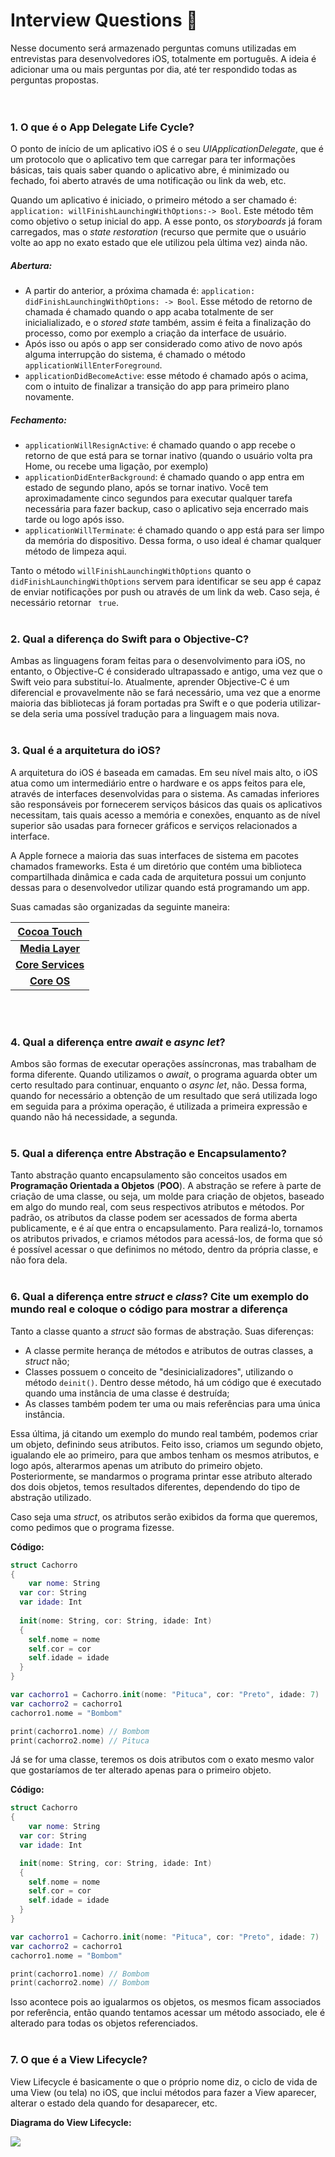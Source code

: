 # Interview Questions 📝

Nesse documento será armazenado perguntas comuns utilizadas em entrevistas para desenvolvedores iOS, totalmente em português. A ideia é adicionar uma ou mais perguntas por dia, até ter respondido todas as perguntas propostas.<br><br><br>

### 1. O que é o App Delegate Life Cycle?

O ponto de início de um aplicativo iOS é o seu *UIApplicationDelegate*, que é um protocolo que o aplicativo tem que carregar para ter informações básicas, tais quais saber quando o aplicativo abre, é minimizado ou fechado, foi aberto através de uma notificação ou link da web, etc.

Quando um aplicativo é iniciado, o primeiro método a ser chamado é: `application: willFinishLaunchingWithOptions:-> Bool`. Este método têm como objetivo o setup inicial do app. A esse ponto, os *storyboards* já foram carregados, mas o *state restoration* (recurso que permite que o usuário volte ao app no exato estado que ele utilizou pela última vez) ainda não.

##### Abertura:

- A partir do anterior, a próxima chamada é: `application: didFinishLaunchingWithOptions: -> Bool`. Esse método de retorno de chamada é chamado quando o app acaba totalmente de ser inicialializado, e o *stored state* também, assim é feita a finalização do processo, como por exemplo a criação da interface de usuário.
- Após isso ou após o app ser considerado como ativo de novo após alguma interrupção do sistema, é chamado o método `applicationWillEnterForeground`.
- `applicationDidBecomeActive`: esse método é chamado após o acima, com o intuito de finalizar a transição do app para primeiro plano novamente.

##### Fechamento:

- `applicationWillResignActive`: é chamado quando o app recebe o retorno de que está para se tornar inativo (quando o usuário volta pra Home, ou recebe uma ligação, por exemplo)
- `applicationDidEnterBackground`: é chamado quando o app entra em estado de segundo plano, após se tornar inativo. Você tem aproximadamente cinco segundos para executar qualquer tarefa necessária para fazer backup, caso o aplicativo seja encerrado mais tarde ou logo após isso.
- `applicationWillTerminate`: é chamado quando o app está para ser limpo da memória do dispositivo. Dessa forma, o uso ideal é chamar qualquer método de limpeza aqui.

Tanto o método `willFinishLaunchingWithOptions` quanto o `didFinishLaunchingWithOptions` servem para identificar se seu app é capaz de enviar notificações por push ou através de um link da web. Caso seja, é necessário retornar ` true`. <br><br>

### 2. Qual a diferença do Swift para o Objective-C?

Ambas as linguagens foram feitas para o desenvolvimento para iOS, no entanto, o Objective-C é considerado ultrapassado e antigo, uma vez que o Swift veio para substituí-lo. Atualmente, aprender Objective-C é um diferencial e provavelmente não se fará necessário, uma vez que a enorme maioria das bibliotecas já foram portadas pra Swift e o que poderia utilizar-se dela seria uma possível tradução para a linguagem mais nova. <br><br>

### 3. Qual é a arquitetura do iOS?

A arquitetura do iOS é baseada em camadas. Em seu nível mais alto, o iOS atua como um intermediário entre o hardware e os apps feitos para ele, através de interfaces desenvolvidas para o sistema. As camadas inferiores são responsáveis por fornecerem serviços básicos das quais os aplicativos necessitam, tais quais acesso a memória e conexões, enquanto as de nível superior são usadas para fornecer gráficos e serviços relacionados a interface.

A Apple fornece a maioria das suas interfaces de sistema em pacotes chamados frameworks. Esta é um diretório que contém uma biblioteca compartilhada dinâmica e cada cada de arquitetura possui um conjunto dessas para o desenvolvedor utilizar quando está programando um app.

Suas camadas são organizadas da seguinte maneira:

| [**Cocoa Touch**](https://developer.apple.com/library/archive/documentation/MacOSX/Conceptual/OSX_Technology_Overview/CocoaApplicationLayer/CocoaApplicationLayer.html) |
| :----------------------------------------------------------: |
| [**Media Layer**](https://developer.apple.com/library/archive/documentation/MacOSX/Conceptual/OSX_Technology_Overview/MediaLayer/MediaLayer.html#//apple_ref/doc/uid/TP40001067-CH273-SW1) |
| [**Core Services**](https://developer.apple.com/library/archive/documentation/MacOSX/Conceptual/OSX_Technology_Overview/CoreServicesLayer/CoreServicesLayer.html#:~:text=The%20technologies%20in%20the%20Core,on%20the%20app's%20user%20interface.) |
| [**Core OS**](https://developer.apple.com/library/archive/documentation/MacOSX/Conceptual/OSX_Technology_Overview/CoreOSLayer/CoreOSLayer.html) | 

<br><br>
### 4. Qual a diferença entre *await* e *async let*?

Ambos são formas de executar operações assíncronas, mas trabalham de forma diferente. Quando utilizamos o *await*, o programa aguarda obter um certo resultado para continuar, enquanto o *async let*, não.
Dessa forma, quando for necessário a obtenção de um resultado que será utilizada logo em seguida para a próxima operação, é utilizada a primeira expressão e quando não há necessidade, a segunda.<br><br>

### 5. Qual a diferença entre Abstração e Encapsulamento?

Tanto abstração quanto encapsulamento são conceitos usados em **Programação Orientada a Objetos** (**POO**). A abstração se refere à parte de criação de uma classe, ou seja, um molde para criação de objetos, baseado em algo do mundo real, com seus respectivos atributos e métodos. Por padrão, os atributos da classe podem ser acessados de forma aberta publicamente, e é aí que entra o encapsulamento. Para realizá-lo, tornamos os atributos privados, e criamos métodos para acessá-los, de forma que só é possível acessar o que definimos no método, dentro da própria classe, e não fora dela.<br><br>

### 6. Qual a diferença entre *struct* e *class*? Cite um exemplo do mundo real e coloque o código para mostrar a diferença

Tanto a classe quanto a *struct* são formas de abstração. Suas diferenças:

- A classe permite herança de métodos e atributos de outras classes, a *struct* não;
- Classes possuem o conceito de "desinicializadores", utilizando o método `deinit()`. Dentro desse método, há um código que é executado quando uma instância de uma classe é destruída;
- As classes também podem ter uma ou mais referências para uma única instância.

Essa última, já citando um exemplo do mundo real também, podemos criar um objeto, definindo seus atributos. Feito isso, criamos um segundo objeto, igualando ele ao primeiro, para que ambos tenham os mesmos atributos, e logo após, alterarmos apenas um atributo do primeiro objeto. Posteriormente, se mandarmos o programa printar esse atributo alterado dos dois objetos, temos resultados diferentes, dependendo do tipo de abstração utilizado. 

Caso seja uma *struct*, os atributos serão exibidos da forma que queremos, como pedimos que o programa fizesse. 

**Código:**

```swift
struct Cachorro
{  
	var nome: String  
  var cor: String  
  var idade: Int   
  
  init(nome: String, cor: String, idade: Int) 
  {    
    self.nome = nome    
    self.cor = cor   
    self.idade = idade  
  }
}

var cachorro1 = Cachorro.init(nome: "Pituca", cor: "Preto", idade: 7) 
var cachorro2 = cachorro1
cachorro1.nome = "Bombom" 

print(cachorro1.nome) // Bombom
print(cachorro2.nome) // Pituca
```

Já se for uma classe, teremos os dois atributos com o exato mesmo valor que gostaríamos de ter alterado apenas para o primeiro objeto.

**Código:**

```swift
struct Cachorro
{  
	var nome: String  
  var cor: String  
  var idade: Int   

  init(nome: String, cor: String, idade: Int) 
  {    
    self.nome = nome    
    self.cor = cor   
    self.idade = idade  
  }
}

var cachorro1 = Cachorro.init(nome: "Pituca", cor: "Preto", idade: 7) 
var cachorro2 = cachorro1
cachorro1.nome = "Bombom" 

print(cachorro1.nome) // Bombom
print(cachorro2.nome) // Bombom
```

 Isso acontece pois ao igualarmos os objetos, os mesmos ficam associados por referência, então quando tentamos acessar um método associado, ele é alterado para todas os objetos referenciados.<br><br>

### 7. O que é a View Lifecycle?

View Lifecycle é basicamente o que o próprio nome diz, o ciclo de vida de uma View (ou tela) no iOS, que inclui métodos para fazer a View aparecer, alterar o estado dela quando for desaparecer, etc.

**Diagrama do View Lifecycle:**

![](https://miro.medium.com/max/1400/1*jb1Y17gwQCRi2XCKy7_QHQ.png)

<br><br>

